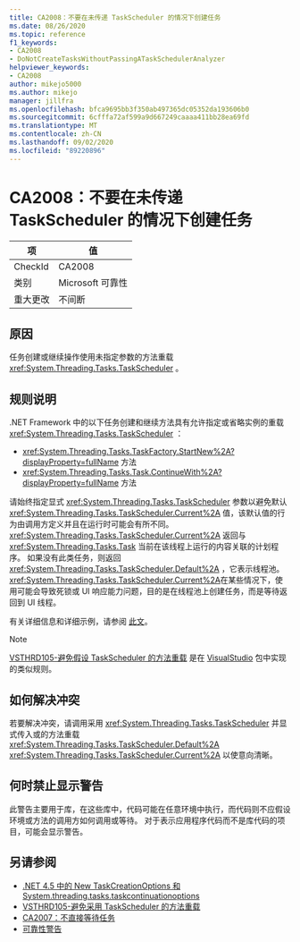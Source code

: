 ```yaml
---
title: CA2008：不要在未传递 TaskScheduler 的情况下创建任务
ms.date: 08/26/2020
ms.topic: reference
f1_keywords:
- CA2008
- DoNotCreateTasksWithoutPassingATaskSchedulerAnalyzer
helpviewer_keywords:
- CA2008
author: mikejo5000
ms.author: mikejo
manager: jillfra
ms.openlocfilehash: bfca9695bb3f350ab497365dc05352da193606b0
ms.sourcegitcommit: 6cfffa72af599a9d667249caaaa411bb28ea69fd
ms.translationtype: MT
ms.contentlocale: zh-CN
ms.lasthandoff: 09/02/2020
ms.locfileid: "89220896"
---
```

# <a name="ca2008-do-not-create-tasks-without-passing-a-taskscheduler"></a>CA2008：不要在未传递 TaskScheduler 的情况下创建任务

|项|值|
|-|-|
|CheckId|CA2008|
|类别|Microsoft 可靠性|
|重大更改|不间断|

## <a name="cause"></a>原因

任务创建或继续操作使用未指定参数的方法重载 <xref:System.Threading.Tasks.TaskScheduler> 。

## <a name="rule-description"></a>规则说明

.NET Framework 中的以下任务创建和继续方法具有允许指定或省略实例的重载 <xref:System.Threading.Tasks.TaskScheduler> ：
- <xref:System.Threading.Tasks.TaskFactory.StartNew%2A?displayProperty=fullName> 方法 
- <xref:System.Threading.Tasks.Task.ContinueWith%2A?displayProperty=fullName> 方法

请始终指定显式 <xref:System.Threading.Tasks.TaskScheduler> 参数以避免默认 <xref:System.Threading.Tasks.TaskScheduler.Current%2A> 值，该默认值的行为由调用方定义并且在运行时可能会有所不同。 <xref:System.Threading.Tasks.TaskScheduler.Current%2A> 返回与 <xref:System.Threading.Tasks.Task> 当前在该线程上运行的内容关联的计划程序。 如果没有此类任务，则返回 <xref:System.Threading.Tasks.TaskScheduler.Default%2A> ，它表示线程池。 <xref:System.Threading.Tasks.TaskScheduler.Current%2A>在某些情况下，使用可能会导致死锁或 UI 响应能力问题，目的是在线程池上创建任务，而是等待返回到 UI 线程。

有关详细信息和详细示例，请参阅 [此文](https://devblogs.microsoft.com/pfxteam/new-taskcreationoptions-and-taskcontinuationoptions-in-net-4-5/)。

> [!NOTE]
> [VSTHRD105-避免假设 TaskScheduler 的方法重载](https://github.com/microsoft/vs-threading/blob/master/doc/analyzers/VSTHRD105.md) 是在 [VisualStudio](https://www.nuget.org/packages/Microsoft.VisualStudio.Threading.Analyzers) 包中实现的类似规则。

## <a name="how-to-fix-violations"></a>如何解决冲突

若要解决冲突，请调用采用 <xref:System.Threading.Tasks.TaskScheduler> 并显式传入或的方法重载 <xref:System.Threading.Tasks.TaskScheduler.Default%2A> <xref:System.Threading.Tasks.TaskScheduler.Current%2A> 以使意向清晰。

## <a name="when-to-suppress-warnings"></a>何时禁止显示警告

此警告主要用于库，在这些库中，代码可能在任意环境中执行，而代码则不应假设环境或方法的调用方如何调用或等待。 对于表示应用程序代码而不是库代码的项目，可能会显示警告。

## <a name="see-also"></a>另请参阅

- [.NET 4.5 中的 New TaskCreationOptions 和 System.threading.tasks.taskcontinuationoptions](https://devblogs.microsoft.com/pfxteam/new-taskcreationoptions-and-taskcontinuationoptions-in-net-4-5/)
- [VSTHRD105-避免采用 TaskScheduler 的方法重载](https://github.com/microsoft/vs-threading/blob/master/doc/analyzers/VSTHRD105.md)
- [CA2007：不直接等待任务](ca2007.md)
- [可靠性警告](reliability-warnings.md)
